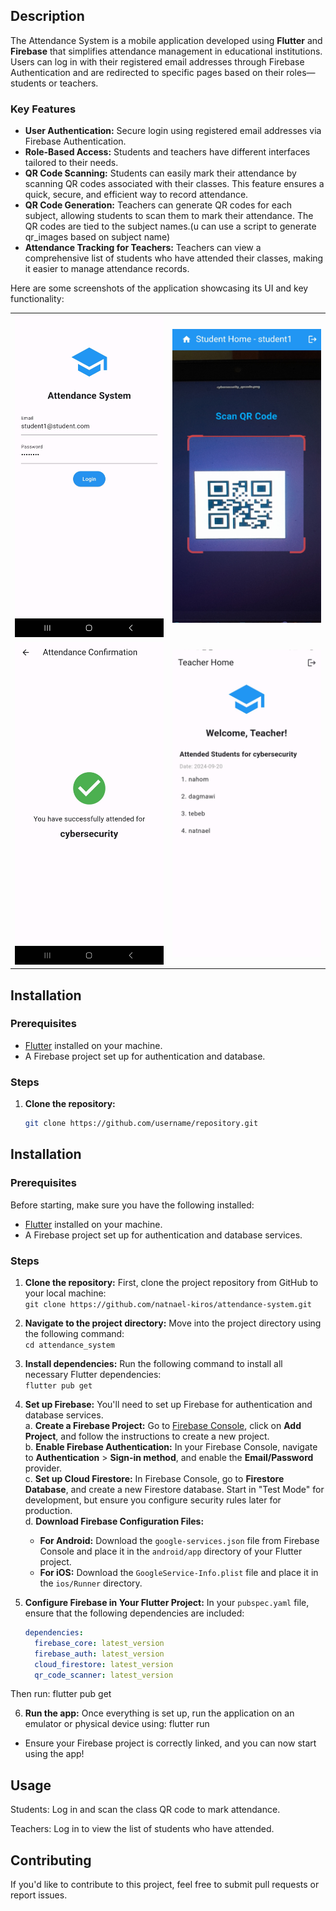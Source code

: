 
## Description

The Attendance System is a mobile application developed using **Flutter** and **Firebase** that simplifies attendance management in educational institutions. Users can log in with their registered email addresses through Firebase Authentication and are redirected to specific pages based on their roles—students or teachers.

### Key Features

- **User Authentication:** Secure login using registered email addresses via Firebase Authentication.
- **Role-Based Access:** Students and teachers have different interfaces tailored to their needs.
- **QR Code Scanning:** Students can easily mark their attendance by scanning QR codes associated with their classes. This feature ensures a quick, secure, and efficient way to record attendance.
- **QR Code Generation:** Teachers can generate QR codes for each subject, allowing students to scan them to mark their attendance. The QR codes are tied to the subject names.(u can use a script to generate qr_images based on subject name)
- **Attendance Tracking for Teachers:** Teachers can view a comprehensive list of students who have attended their classes, making it easier to manage attendance records.


Here are some screenshots of the application showcasing its UI and key functionality:

<table>
  <tr>
    <td><img src="assets/screenshots/Screenshot_1.jpg" alt="Login Page" width="300"/></td>
    <td><img src="assets/screenshots/Screenshot_2.jpg" alt="Scan Page" width="300"/></td>
  </tr>
  <tr>
    <td><img src="assets/screenshots/Screenshot_3.jpg" alt="Confirmation Page" width="300"/></td>
    <td><img src="assets/screenshots/Screenshot_4.jpg" alt="Student List Page" width="300"/></td>
  </tr>
</table>


## Installation

### Prerequisites

- [Flutter](https://flutter.dev/docs/get-started/install) installed on your machine.
- A Firebase project set up for authentication and database.

### Steps

1. **Clone the repository:**
   ```bash
   git clone https://github.com/username/repository.git

## Installation

### Prerequisites

Before starting, make sure you have the following installed:

- [Flutter](https://flutter.dev/docs/get-started/install) installed on your machine.
- A Firebase project set up for authentication and database services.

### Steps

1. **Clone the repository:** First, clone the project repository from GitHub to your local machine:  
   `git clone https://github.com/natnael-kiros/attendance-system.git`

2. **Navigate to the project directory:** Move into the project directory using the following command:  
   `cd attendance_system`

3. **Install dependencies:** Run the following command to install all necessary Flutter dependencies:  
   `flutter pub get`

4. **Set up Firebase:** You'll need to set up Firebase for authentication and database services.  
   a. **Create a Firebase Project:** Go to [Firebase Console](https://console.firebase.google.com/), click on **Add Project**, and follow the instructions to create a new project.  
   b. **Enable Firebase Authentication:** In your Firebase Console, navigate to **Authentication** > **Sign-in method**, and enable the **Email/Password** provider.  
   c. **Set up Cloud Firestore:** In Firebase Console, go to **Firestore Database**, and create a new Firestore database. Start in "Test Mode" for development, but ensure you configure security rules later for production.  
   d. **Download Firebase Configuration Files:**  
      - **For Android:** Download the `google-services.json` file from Firebase Console and place it in the `android/app` directory of your Flutter project.  
      - **For iOS:** Download the `GoogleService-Info.plist` file and place it in the `ios/Runner` directory.

5. **Configure Firebase in Your Flutter Project:** In your `pubspec.yaml` file, ensure that the following dependencies are included:

   ```yaml
   dependencies:
     firebase_core: latest_version
     firebase_auth: latest_version
     cloud_firestore: latest_version
     qr_code_scanner: latest_version
   
Then run:
flutter pub get


6. **Run the app:** Once everything is set up, run the application on an emulator or physical device using:
flutter run
- Ensure your Firebase project is correctly linked, and you can now start using the app!

## Usage

  Students: Log in and scan the class QR code to mark attendance.

  Teachers: Log in to view the list of students who have attended.

## Contributing

If you'd like to contribute to this project, feel free to submit pull requests or report issues.


